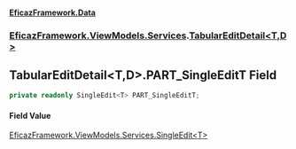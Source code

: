 #### [EficazFramework.Data](EficazFrameworkData.md 'EficazFramework Data')
### [EficazFramework.ViewModels.Services](EficazFrameworkData.md#EficazFramework.ViewModels.Services 'EficazFramework.ViewModels.Services').[TabularEditDetail&lt;T,D&gt;](EficazFramework.ViewModels.Services/TabularEditDetail_T,D_.md 'EficazFramework.ViewModels.Services.TabularEditDetail<T,D>')

## TabularEditDetail<T,D>.PART_SingleEditT Field

```csharp
private readonly SingleEdit<T> PART_SingleEditT;
```

#### Field Value
[EficazFramework.ViewModels.Services.SingleEdit&lt;](EficazFramework.ViewModels.Services/SingleEdit_T_.md 'EficazFramework.ViewModels.Services.SingleEdit<T>')[T](EficazFramework.ViewModels.Services/TabularEditDetail_T,D_.md#EficazFramework.ViewModels.Services.TabularEditDetail_T,D_.T 'EficazFramework.ViewModels.Services.TabularEditDetail<T,D>.T')[&gt;](EficazFramework.ViewModels.Services/SingleEdit_T_.md 'EficazFramework.ViewModels.Services.SingleEdit<T>')